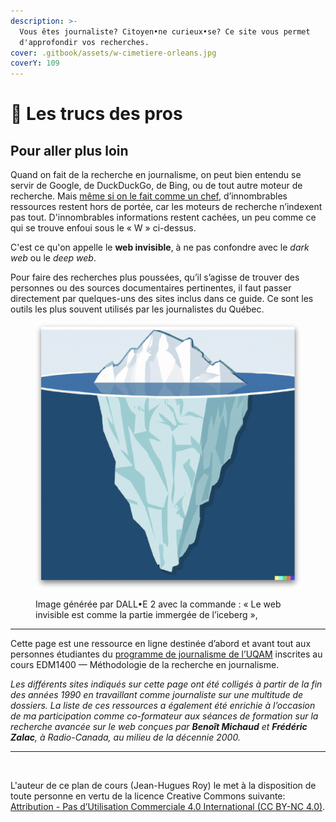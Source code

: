 ```yaml
---
description: >-
  Vous êtes journaliste? Citoyen•ne curieux•se? Ce site vous permet
  d'approfondir vos recherches.
cover: .gitbook/assets/w-cimetiere-orleans.jpg
coverY: 109
---
```


# 🔎 Les trucs des pros

## **Pour aller plus loin**

Quand on fait de la recherche en journalisme, on peut bien entendu se servir de Google, de DuckDuckGo, de Bing, ou de tout autre moteur de recherche. Mais [même si on le fait comme un chef](http://bit.ly/googchef), d’innombrables ressources restent hors de portée, car les moteurs de recherche n’indexent pas tout. D'innombrables informations restent cachées, un peu comme ce qui se trouve enfoui sous le « W » ci-dessus.

C'est ce qu'on appelle le **web invisible**, à ne pas confondre avec le _dark web_ ou le _deep web_.

Pour faire des recherches plus poussées, qu’il s’agisse de trouver des personnes ou des sources documentaires pertinentes, il faut passer directement par quelques-uns des sites inclus dans ce guide. Ce sont les outils les plus souvent utilisés par les journalistes du Québec.

<figure><img src=".gitbook/assets/webinvisible.jpg" alt=""><figcaption><p>Image générée par DALL•E 2 avec la commande : « Le web invisible est comme la partie immergée de l’iceberg », </p></figcaption></figure>

***

Cette page est une ressource en ligne destinée d’abord et avant tout aux personnes étudiantes du [programme de journalisme de l’UQAM](https://journalisme.uqam.ca/) inscrites au cours EDM1400 — Méthodologie de la recherche en journalisme.

_Les différents sites indiqués sur cette page ont été colligés à partir de la fin des années 1990 en travaillant comme journaliste sur une multitude de dossiers. La liste de ces ressources a également été enrichie à l’occasion de ma participation comme co-formateur aux séances de formation sur la recherche avancée sur le web conçues par **Benoît Michaud** et **Frédéric Zalac**, à Radio-Canada, au milieu de la décennie 2000._

***

<figure><img src="https://i.creativecommons.org/l/by-nc/4.0/88x31.png" alt=""><figcaption></figcaption></figure>

L'auteur de ce plan de cours (Jean-Hugues Roy) le met à la disposition de toute personne en vertu de la licence Creative Commons suivante: [Attribution - Pas d’Utilisation Commerciale 4.0 International (CC BY-NC 4.0)](https://creativecommons.org/licenses/by-nc/4.0/deed.fr).

